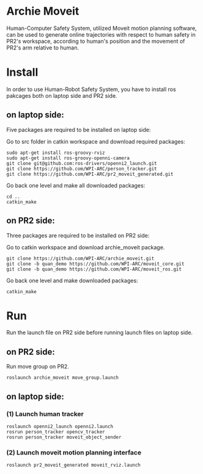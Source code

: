 Archie Moveit
==========================

Human-Computer Safety System, utilized Moveit motion planning software, can be used to generate online trajectories with respect to human safety in PR2's workspace, according to human's position and the movement of PR2's arm relative to human.

# Install

In order to use Human-Robot Safety System, you have to install ros pakcages both on laptop side and PR2 side.

## on laptop side:

Five packages are required to be installed on laptop side:

Go to src folder in catkin workspace and download required packages:
    
    sudo apt-get install ros-groovy-rviz
    sudo apt-get install ros-groovy-openni-camera
    git clone git@github.com:ros-drivers/openni2_launch.git
    git clone https://github.com/WPI-ARC/person_tracker.git
    git clone https://github.com/WPI-ARC/pr2_moveit_generated.git

Go back one level and make all downloaded packages:
    
    cd ..
    catkin_make
    
## on PR2 side:

Three packages are required to be installed on PR2 side:

Go to catkin workspace and download archie_moveit package.

    git clone https://github.com/WPI-ARC/archie_moveit.git
    git clone -b quan_demo https://github.com/WPI-ARC/moveit_core.git
    git clone -b quan_demo https://github.com/WPI-ARC/moveit_ros.git

Go back one level and make downloaded packages:

    catkin_make

# Run

Run the launch file on PR2 side before running launch files on laptop side.

## on PR2 side:

Run move group on PR2.

    roslaunch archie_moveit move_group.launch 

## on laptop side:

### (1) Launch human tracker

    roslaunch openni2_launch openni2.launch
    rosrun person_tracker opencv_tracker
    rosrun person_tracker moveit_object_sender
    
### (2) Launch moveit motion planning interface
    
    roslaunch pr2_moveit_generated moveit_rviz.launch

